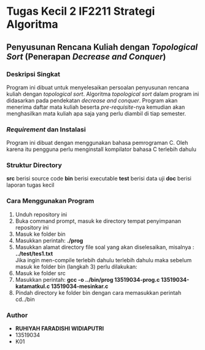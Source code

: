 # Tugas Kecil 2 IF2211 Strategi Algoritma
## Penyusunan Rencana Kuliah dengan *Topological Sort* (Penerapan *Decrease and Conquer*)
### Deskripsi Singkat
Program ini dibuat untuk menyelesaikan persoalan penyusunan rencana kuliah dengan *topological sort*. Algoritma *topological sort* dalam program ini didasarkan pada pendekatan *decrease and conquer*. Program akan menerima daftar mata kuliah beserta *pre-requisite*-nya kemudian akan menghasilkan mata kuliah apa saja yang perlu diambil di tiap semester. 
### *Requirement* dan Instalasi
Program ini dibuat dengan menggunakan bahasa pemrograman C. Oleh karena itu pengguna perlu menginstall kompilator bahasa C terlebih dahulu
### Struktur Directory
__src__ berisi source code
__bin__ berisi executable
__test__ berisi data uji
__doc__ berisi laporan tugas kecil
### Cara Menggunakan Program
1. Unduh repository ini
2. Buka command prompt, masuk ke directory tempat penyimpanan repository ini<br/>
3. Masuk ke folder bin
4. Masukkan perintah: __./prog__ <br/>
5. Masukkan alamat directory file soal yang akan diselesaikan, misalnya : __../test/tes1.txt__  <br/>
Jika ingin men-compile terlebih dahulu terlebih dahulu maka sebelum masuk ke folder bin (langkah 3) perlu dilakukan: <br/>
1. Masuk ke folder src
2. Masukkan perintah: __gcc -o ../bin/prog 13519034-prog.c 13519034-katamatkul.c 13519034-mesinkar.c__ 
3. Pindah directory ke folder bin dengan cara memasukkan perintah cd../bin
### Author
* __RUHIYAH FARADISHI WIDIAPUTRI__
* 13519034
* K01
